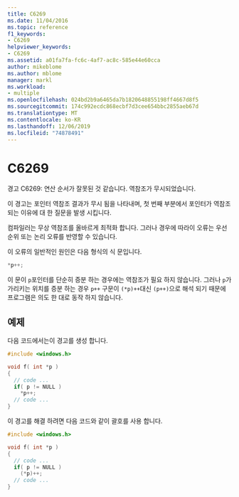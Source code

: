 ```yaml
---
title: C6269
ms.date: 11/04/2016
ms.topic: reference
f1_keywords:
- C6269
helpviewer_keywords:
- C6269
ms.assetid: a01fa7fa-fc6c-4af7-ac8c-585e44e60cca
author: mikeblome
ms.author: mblome
manager: markl
ms.workload:
- multiple
ms.openlocfilehash: 024bd2b9a6465da7b1820648855198ff4667d8f5
ms.sourcegitcommit: 174c992ecdc868ecbf7d3cee654bbc2855aeb67d
ms.translationtype: MT
ms.contentlocale: ko-KR
ms.lasthandoff: 12/06/2019
ms.locfileid: "74878491"
---
```

# <a name="c6269"></a>C6269

경고 C6269: 연산 순서가 잘못된 것 같습니다. 역참조가 무시되었습니다.

이 경고는 포인터 역참조 결과가 무시 됨을 나타내며, 첫 번째 부분에서 포인터가 역참조 되는 이유에 대 한 질문을 발생 시킵니다.

컴파일러는 무상 역참조를 올바르게 최적화 합니다. 그러나 경우에 따라이 오류는 우선 순위 또는 논리 오류를 반영할 수 있습니다.

이 오류의 일반적인 원인은 다음 형식의 식 문입니다.

```cpp
*p++;
```

이 문이 `p`포인터를 단순히 증분 하는 경우에는 역참조가 필요 하지 않습니다. 그러나 `p`가 가리키는 위치를 증분 하는 경우 `p++` 구문이 `(*p)++`대신 `(p++)`으로 해석 되기 때문에 프로그램은 의도 한 대로 동작 하지 않습니다.

## <a name="example"></a>예제

다음 코드에서는이 경고를 생성 합니다.

```cpp
#include <windows.h>

void f( int *p )
{
  // code ...
  if( p != NULL )
    *p++;
  // code ...
}
```

이 경고를 해결 하려면 다음 코드와 같이 괄호를 사용 합니다.

```cpp
#include <windows.h>

void f( int *p )
{
  // code ...
  if( p != NULL )
    (*p)++;
  // code ...
}
```
